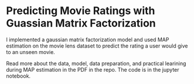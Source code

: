 # Predicting Movie Ratings with Guassian Matrix Factorization
I implemented a gaussian matrix factorization model and used MAP estimation on the movie lens dataset to predict the rating a user would give to an unseen movie.

Read more about the data, model, data preparation, and practical learining during MAP estimation in the PDF in the repo.
The code is in the jupyter notebook.
